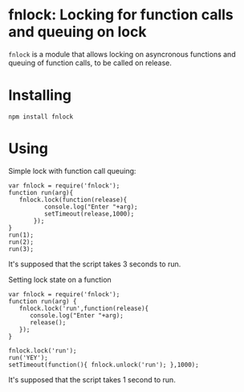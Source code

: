 # fnlock: Locking for function calls and queuing on lock

`fnlock` is a module that allows locking on asyncronous functions and queuing of function calls, to be called on release.

# Installing

	npm install fnlock

# Using

Simple lock with function call queuing:

	var fnlock = require('fnlock');
	function run(arg){
	   fnlock.lock(function(release){
              console.log("Enter "+arg);
              setTimeout(release,1000);
           });
	}
	run(1);
	run(2);
	run(3);

It's supposed that the script takes 3 seconds to run.


Setting lock state on a function

	var fnlock = require('fnlock');
	function run(arg) {
	   fnlock.lock('run',function(release){
	      console.log("Enter "+arg);
	      release();
	   });
	}

	fnlock.lock('run');
	run('YEY');
	setTimeout(function(){ fnlock.unlock('run'); },1000);

It's supposed that the script takes 1 second to run.
